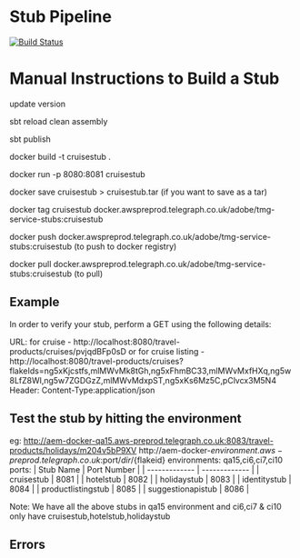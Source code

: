 # Stub Pipeline

[![Build Status](https://img.shields.io/travis/thephpleague/pipeline/master.svg?style=flat-square)](https://jenkins-preprod.aws-preprod.telegraph.co.uk/job/travel-stubs/)

# Manual Instructions to Build a Stub

update version

sbt reload clean assembly

sbt publish

docker build -t cruisestub .

docker run -p 8080:8081 cruisestub

docker save cruisestub > cruisestub.tar (if you want to save as a tar)

docker tag cruisestub  docker.awspreprod.telegraph.co.uk/adobe/tmg-service-stubs:cruisestub

docker push docker.awspreprod.telegraph.co.uk/adobe/tmg-service-stubs:cruisestub (to push to docker registry)

docker pull docker.awspreprod.telegraph.co.uk/adobe/tmg-service-stubs:cruisestub (to pull)

## Example
In order to verify your stub, perform a GET using the following details:

URL: for cruise - http://localhost:8080/travel-products/cruises/pvjqdBFp0sD or
for cruise listing - http://localhost:8080/travel-products/cruises?flakeIds=ng5xKjcstfs,mlMWvMk8tGh,ng5xFhmBC33,mlMWvMxfHXq,ng5w8LfZ8Wl,ng5w7ZGDGzZ,mlMWvMdxpST,ng5xKs6Mz5C,pClvcx3M5N4
Header: Content-Type:application/json

## Test the stub by hitting the environment

eg: http://aem-docker-qa15.aws-preprod.telegraph.co.uk:8083/travel-products/holidays/m204v5bP9XV
    http://aem-docker-${environment}.aws-preprod.telegraph.co.uk:$port/$dir/${flakeid}
environments: qa15,ci6,ci7,ci10 
ports:
| Stub Name  | Port Number |
| ------------- | ------------- |
| cruisestub  | 8081  |
| hotelstub  | 8082  |
| holidaystub | 8083 |
| identitystub | 8084 |
| productlistingstub | 8085 |
| suggestionapistub | 8086 |

Note: We have all the above stubs in qa15 environment and ci6,ci7 & ci10 only have cruisestub,hotelstub,holidaystub

## Errors
